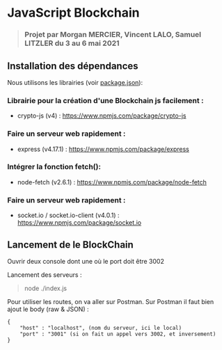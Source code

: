# JavaScript Blockchain
> ### Projet par Morgan MERCIER, Vincent LALO, Samuel LITZLER du 3 au 6 mai 2021

## Installation des dépendances
Nous utilisons les librairies (voir [package.json](./package.json)): 
### Librairie pour la création d'une Blockchain js facilement : 
- crypto-js (v4) : https://www.npmjs.com/package/crypto-js

### Faire un serveur web rapidement : 
- express (v4.17.1) : https://www.npmjs.com/package/express

### Intégrer la fonction fetch(): 
- node-fetch (v2.6.1) : https://www.npmjs.com/package/node-fetch

### Faire un serveur web rapidement : 
- socket.io / socket.io-client (v4.0.1) : https://www.npmjs.com/package/socket.io

## Lancement de le BlockChain
Ouvrir deux console dont une où le port doit être 3002

Lancement des serveurs :
> node ./index.js

Pour utiliser les routes, on va aller sur Postman.
Sur Postman il faut bien ajout le body (raw & JSON) : 
``` 
{
    "host" : "localhost", (nom du serveur, ici le local)
    "port" : "3001" (si on fait un appel vers 3002, et inversement)
}
``` 